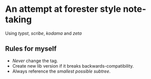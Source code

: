 # An attempt at forester style note-taking
Using _typst_, _scribe_, _kodama_ and _zeta_

## Rules for myself
- *Never* change the tag.
- Create new lib version if it breaks backwards-compatibility.
- Always reference the *smallest possible subtree*.
